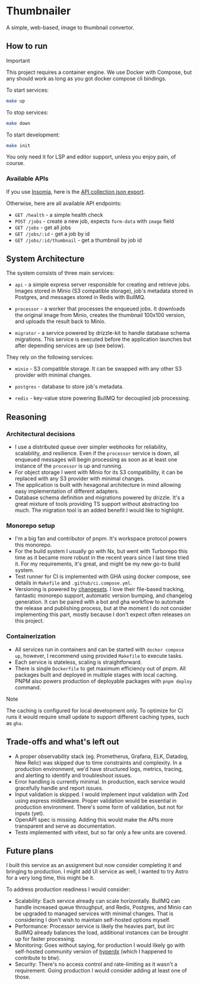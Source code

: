 # Thumbnailer

A simple, web-based, image to thumbnail convertor.

## How to run

> [!IMPORTANT]
> This project requires a container engine. We use Docker with Compose, but any should work as long as you got docker compose cli bindings.

To start services:

```bash
make up
```

To stop services:

```bash
make down
```

To start development:

```bash
make init
```

You only need it for LSP and editor support, unless you enjoy pain, of course.

### Available APIs

If you use [Insomia](https://insomnia.rest/), here is the [API collection json export](docs/insomnia-collection.json).

Otherwise, here are all available API endpoints:

- `GET /health` - a simple health check
- `POST /jobs` - create a new job, expects `form-data` with `image` field
- `GET /jobs` - get all jobs
- `GET /jobs/:id` - get a job by id
- `GET /jobs/:id/thumbnail` - get a thumbnail by job id

## System Architecture

The system consists of three main services:

- `api` - a simple express server responsible for creating and retrieve jobs.
  Images stored in Minio (S3 compatible storage), job's metadata stored in Postgres, and messages stored in Redis with BullMQ.

- `processor` - a worker that processes the enqueued jobs. It downloads the original image from Minio, creates the thumbnail 100x100 version, and uploads the result back to Minio.

- `migrator` - a service powered by drizzle-kit to handle database schema migrations. This service is executed before the application launches but after depending services are up (see below).

They rely on the following services:

- `minio` - S3 compatible storage. It can be swapped with any other S3 provider with minimal changes.

- `postgres` - database to store job's metadata.

- `redis` - key-value store powering BullMQ for decoupled job processing.

## Reasoning

### Architectural decisions

- I use a distributed queue over simpler webhooks for reliability, scalability, and resilience. Even if the `processor` service is down, all enqueued messages will begin processing as soon as at least one instance of the `processor` is up and running.
- For object storage I went with Minio for its S3 compatibility, it can be replaced with any S3 provider with minimal changes.
- The application is built with hexagonal architecture in mind allowing easy implementation of different adapters.
- Database schema definition and migrations powered by drizzle. It's a great mixture of tools providing TS support without abstracting too much. The migration tool is an added benefit I would like to highlight.

### Monorepo setup

- I'm a big fan and contributor of pnpm. It's workspace protocol powers this monorepo.
- For the build system I usually go with Nx, but went with Turborepo this time as it became more robust in the recent years since I last time tried it. For my requirements, it's great, and might be my new go-to build system.
- Test runner for CI is implemented with GHA using docker compose, see details in `Makefile` and `.github/ci.compose.yml`.
- Versioning is powered by [changesets](https://github.com/changesets/changesets). I love their file-based tracking, fantastic monorepo support, automatic version bumping, and changelog generation. It can be paired with a bot and gha workflow to automate the release and publishing process, but at the moment I do not consider implementing this part, mostly because I don't expect often releases on this project.

### Containerization

- All services run in containers and can be started with `docker compose up`, however, I recommend using provided `Makefile` to execute tasks.
- Each service is stateless, scaling is straightforward.
- There is single `Dockerfile` to get maximum efficiency out of pnpm. All packages built and deployed in multiple stages with local caching. PNPM also powers production of deployable packages with `pnpm deploy` command.

> [!NOTE]
> The caching is configured for local development only.
> To optimize for CI runs it would require small update to support different caching types, such as `gha`.

## Trade-offs and what's left out

- A proper observability stack (eg. Prometherus, Grafana, ELK, Datadog, New Relic) was skipped due to time constraints and complexity.
  In a production environment, we'd have structured logs, metrics, tracing, and alerting to identify and troubleshoot issues.
- Error handling is currently minimal. In production, each service would gracefully handle and report issues.
- Input validation is skipped. I would implement input validation with Zod using express middleware. Proper validation would be essential in production environment.
  There's some form of validation, but not for inputs (yet).
- OpenAPI spec is missing. Adding this would make the APIs more transparent and serve as documentation.
- Tests implemented with vitest, but so far only a few units are covered.

## Future plans

I built this service as an assignment but now consider completing it and bringing to production. I might add UI service as well, I wanted to try Astro for a very long time, this might be it.

To address production readiness I would consider:

- Scalability: Each service already can scale horizontally. BullMQ can handle increased queue throughput, and Redis, Postgres, and Minio can be upgraded to managed services with minimal changes. That is considering I don't wish to maintain self-hosted options myself.
- Performance: Processor service is likely the heavies part, but iirc BullMQ already balances the load, additional instances can be brought up for faster processing.
- Monitoring: Goes without saying, for production I would likely go with self-hosted community version of [hyperdx](https://github.com/hyperdxio/hyperdx) (which I happened to contribute to btw).
- Security: There's no access control and rate-limiting as it wasn't a requirement. Going production I would consider adding at least one of those.
